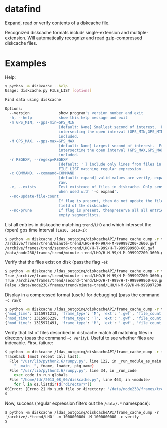 datafind
========

Expand, read or verify contents of a diskcache file.

Recognized diskcache formats include single-extension and
multiple-extension.  Will automatically recognize and read
gzip-compressed diskcache files.

Examples
========

Help:
```bash
$ python -m diskcache --help
Usage: diskcache.py FILE_LIST [options]

Find data using diskcache

Options:
  --version             show program's version number and exit
  -h, --help            show this help message and exit
  -m GPS_MIN, --gps-min=GPS_MIN
                        [default: None] Smallest second of interest.  Frames
                        intersecting the open interval (GPS_MIN,GPS_MIN+1) are
                        included.
  -M GPS_MAX, --gps-max=GPS_MAX
                        [default: None] Largest second of interest.  Frames
                        intersecting the open interval (GPS_MAX,GPS_MAX+1) are
                        included.
  -r REGEXP, --regexp=REGEXP
                        [default: ''] include only lines from files in
                        FILE_LIST matching regular expression.
  -c COMMAND, --command=COMMAND
                        [default: expand] valid values are verify, expand,
                        raw.
  -e, --exists          Test existence of files in diskcache. Only sensible
                        when used with '-c expand'.
  --no-update-file-count
                        If flag is present, then do not update the file_count
                        field of the diskcache.
  --no-prune            If flag is present, thenpreserve all all entries with
                        empty segmentlists.
```

List all entries in diskcache matching `trend/LHO` and which
intersect the (open) gps time interval `(1e10, 1e10+1)`:

```bash
$ python -m diskcache /ldas_outgoing/diskcacheAPI/frame_cache_dump -r trend/LHO -m 1000000000 -M 1000000000
/archive/frames/trend/minute-trend/LHO/H-M-99/H-M-999997200-3600.gwf
/archive/frames/trend/second-trend/LHO/H-T-999/H-T-999999960-60.gwf
/data/node238/frames/trend/minute-trend/LHO/H-M-99/H-M-999997200-3600.gwf
```

Verify that the files exist on disk (pass the flag `-e`):
```bash
$ python -m diskcache /ldas_outgoing/diskcacheAPI/frame_cache_dump -r trend/LHO -m 1000000000 -M 1000000000  -e
True /archive/frames/trend/minute-trend/LHO/H-M-99/H-M-999997200-3600.gwf
True /archive/frames/trend/second-trend/LHO/H-T-999/H-T-999999960-60.gwf
False /data/node238/frames/trend/minute-trend/LHO/H-M-99/H-M-999997200-3600.gwf
```

Display in a compressed format (useful for debugging) (pass the command `-c raw`):
```bash
$ python -m diskcache /ldas_outgoing/diskcacheAPI/frame_cache_dump -r trend/LHO -m 1000000000 -M 1000000000 -c raw
{'mod_time': 1315971213, 'frame_type': 'M', 'ext': '.gwf', 'file_count': 1, 'number1': 1, 'directory': '/archive/frames/trend/minute-trend/LHO/H-M-99', 'segmentlist': [segment(999997200, 1000000800)], 'dur': 3600, 'site': 'H'}
{'mod_time': 1315965229, 'frame_type': 'T', 'ext': '.gwf', 'file_count': 1, 'number1': 1, 'directory': '/archive/frames/trend/second-trend/LHO/H-T-999', 'segmentlist': [segment(999999960, 1000000020)], 'dur': 60, 'site': 'H'}
{'mod_time': 1315971491, 'frame_type': 'M', 'ext': '.gwf', 'file_count': 1, 'number1': 1, 'directory': '/data/node238/frames/trend/minute-trend/LHO/H-M-99', 'segmentlist': [segment(999997200, 1000000800)], 'dur': 3600, 'site': 'H'}
```

Verify that list of files described in diskcache match all matching files in directory (pass the command `-c verify`). Useful to see whether files are indexable.  First, failure:
```bash
$ python -m diskcache /ldas_outgoing/diskcacheAPI/frame_cache_dump -r trend/LHO -m 1000000000 -M 1000000000 -c verify
Traceback (most recent call last):
  File "/usr/lib/python2.6/runpy.py", line 122, in _run_module_as_main
    "__main__", fname, loader, pkg_name)
  File "/usr/lib/python2.6/runpy.py", line 34, in _run_code
    exec code in run_globals
  File "/home/ldr/2013_08_06/diskcache.py", line 463, in <module>
    for l in os.listdir(d["directory"]) 
OSError: [Errno 2] No such file or directory: '/data/node238/frames/trend/minute-trend/LHO/H-M-99'
$ 
```
Now, success (regular expression filters out the `/data/.*` namespace):
```
$ python -m diskcache /ldas_outgoing/diskcacheAPI/frame_cache_dump -r '/archive/.*trend/LHO' -m 1000000000 -M 1000000000 -c verify
$ 
```










